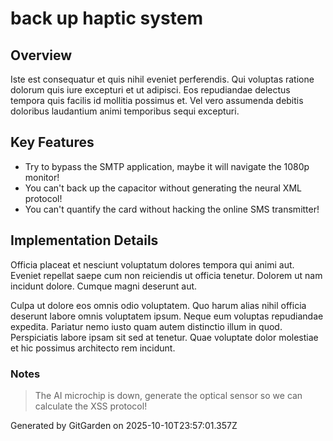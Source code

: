 # back up haptic system

## Overview
Iste est consequatur et quis nihil eveniet perferendis. Qui voluptas ratione dolorum quis iure excepturi et ut adipisci. Eos repudiandae delectus tempora quis facilis id mollitia possimus et. Vel vero assumenda debitis doloribus laudantium animi temporibus sequi excepturi.

## Key Features
- Try to bypass the SMTP application, maybe it will navigate the 1080p monitor!
- You can't back up the capacitor without generating the neural XML protocol!
- You can't quantify the card without hacking the online SMS transmitter!

## Implementation Details
Officia placeat et nesciunt voluptatum dolores tempora qui animi aut. Eveniet repellat saepe cum non reiciendis ut officia tenetur. Dolorem ut nam incidunt dolore. Cumque magni deserunt aut.
 Culpa ut dolore eos omnis odio voluptatem. Quo harum alias nihil officia deserunt labore omnis voluptatem ipsum. Neque eum voluptas repudiandae expedita. Pariatur nemo iusto quam autem distinctio illum in quod. Perspiciatis labore ipsam sit sed at tenetur. Quae voluptate dolor molestiae et hic possimus architecto rem incidunt.

### Notes
> The AI microchip is down, generate the optical sensor so we can calculate the XSS protocol!

Generated by GitGarden on 2025-10-10T23:57:01.357Z